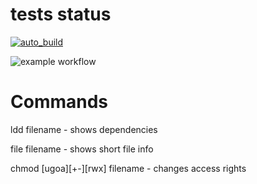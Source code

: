 # tests status
[![auto_build](https://github.com/polinavinograd/courses/actions/workflows/main.yml/badge.svg?branch=main&event=push)](https://github.com/polinavinograd/courses/actions/workflows/main.yml)

![example workflow](https://github.com/github/docs/actions/workflows/main.yml/badge.svg)

# Commands
ldd filename - shows dependencies

file filename - shows short file info

chmod [ugoa][+-][rwx] filename - changes access rights
